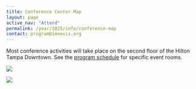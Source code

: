 ```yaml
---
title: Conference Center Map
layout: page
active_nav: "Attend"
permalink: /year/2025/info/conference-map
contact: program@ieeevis.org
---
```


Most conference activities will take place on the second floor of the Hilton Tampa Downtown. See the [program schedule](/year/2025/program/calendar) for specific event rooms.

<p>
  <img src="/year/2025/assets/photos/hilton/second.png" />
</p>
<p>
  <img src="/year/2025/assets/photos/hilton/ground.png" /> 
</p>


